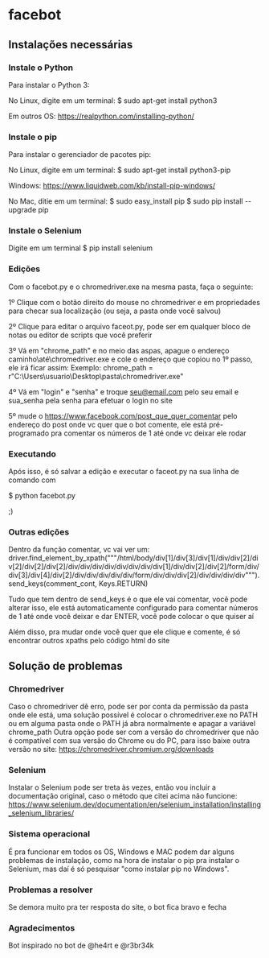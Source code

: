 # facebot
## Instalações necessárias
### Instale o Python

Para instalar o Python 3:

No Linux, digite em um terminal:
$ sudo apt-get install python3

Em outros OS:
https://realpython.com/installing-python/

### Instale o pip

Para instalar o gerenciador de pacotes pip:

No Linux,  digite em um terminal:
$ sudo apt-get install python3-pip

Windows:
https://www.liquidweb.com/kb/install-pip-windows/

No Mac, ditie em um terminal:
$ sudo easy_install pip
$ sudo pip install --upgrade pip

### Instale o Selenium

Digite em um terminal
$ pip install selenium

### Edições

Com o facebot.py e o chromedriver.exe na mesma pasta, faça o seguinte:
  
1º Clique com o botão direito do mouse no chromedriver e em propriedades para checar sua localização (ou seja, a pasta onde você salvou)

2º Clique para editar o arquivo faceot.py, pode ser em qualquer bloco de notas ou editor de scripts que você preferir

3º Vá em "chrome_path" e no meio das aspas, apague o endereço caminho\até\chromedriver.exe e cole o endereço que copiou no 1º passo, ele irá ficar assim:
Exemplo: chrome_path = r"C:\Users\usuario\Desktop\pasta\chromedriver.exe"

4º Vá em "login" e "senha" e troque seu@email.com pelo seu email e sua_senha pela senha para efetuar o login no site

5º mude o https://www.facebook.com/post_que_quer_comentar pelo endereço do post onde vc quer que o bot comente, ele está pré-programado pra comentar os números de 1 até onde vc deixar ele rodar

### Executando

Após isso, é só salvar a edição e executar o faceot.py na sua linha de comando com 

$ python facebot.py 

;)

### Outras edições

Dentro da função comentar, vc vai ver um:
driver.find_element_by_xpath("""/html/body/div[1]/div[3]/div[1]/div/div[2]/div[2]/div[2]/div[2]/div/div/div/div/div/div/div/div[1]/div/div[2]/div[2]/form/div/div[3]/div[4]/div[2]/div/div/div/div/div/form/div/div/div[2]/div/div/div/div""").send_keys(comment_cont, Keys.RETURN)

Tudo que tem dentro de send_keys é o que ele vai comentar, você pode alterar isso, ele está automaticamente configurado para comentar números de 1 até onde você deixar e dar ENTER, você pode colocar o que quiser aí


Além disso, pra mudar onde você quer que ele clique e comente, é só encontrar outros xpaths pelo código html do site

## Solução de problemas
### Chromedriver

Caso o chromedriver dê erro, pode ser por conta da permissão da pasta onde ele está, uma solução possível é colocar o chromedriver.exe no PATH ou em alguma pasta onde o PATH já abra normalmente e apagar a variável chrome_path
Outra opção pode ser com a versão do chromedriver que não é compatível com sua versão do Chrome ou do PC, para isso baixe outra versão no site: https://chromedriver.chromium.org/downloads

### Selenium

Instalar o Selenium pode ser treta às vezes, então vou incluir a documentação original, caso o método que citei acima não funcione: https://www.selenium.dev/documentation/en/selenium_installation/installing_selenium_libraries/

### Sistema operacional

É pra funcionar em todos os OS, Windows e MAC podem dar alguns problemas de instalação, como na hora de instalar o pip pra instalar o Selenium, mas daí é só pesquisar "como instalar pip no Windows".

### Problemas a resolver

Se demora muito pra ter resposta do site, o bot fica bravo e fecha

### Agradecimentos

Bot inspirado no bot de @he4rt e @r3br34k
